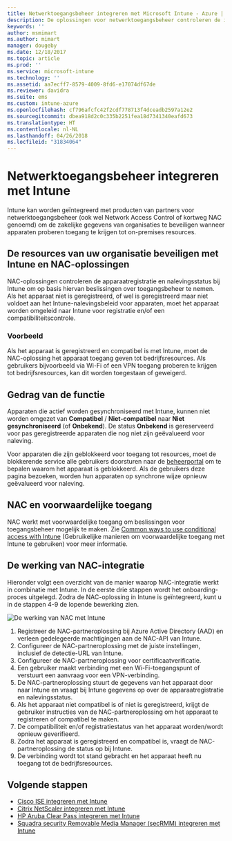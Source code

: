 ```yaml
---
title: Netwerktoegangsbeheer integreren met Microsoft Intune - Azure | Microsoft Docs
description: De oplossingen voor netwerktoegangsbeheer controleren de inschrijving en naleving voor apparaten met Intune. Netwerktoegangsbeheer omvat bepaald gedrag en werkt met voorwaardelijke toegang. Zie de stappen voor het onboarding-proces en een lijst met partneroplossingen.
keywords: ''
author: msmimart
ms.author: mimart
manager: dougeby
ms.date: 12/18/2017
ms.topic: article
ms.prod: ''
ms.service: microsoft-intune
ms.technology: ''
ms.assetid: aa7ecff7-8579-4009-8fd6-e17074df67de
ms.reviewer: davidra
ms.suite: ems
ms.custom: intune-azure
ms.openlocfilehash: cf796afcfc42f2cdf778713f4dceadb2597a12e2
ms.sourcegitcommit: dbea918d2c0c335b2251fea18d7341340eafd673
ms.translationtype: HT
ms.contentlocale: nl-NL
ms.lasthandoff: 04/26/2018
ms.locfileid: "31834064"
---
```

# <a name="network-access-control-nac-integration-with-intune"></a>Netwerktoegangsbeheer integreren met Intune

Intune kan worden geïntegreerd met producten van partners voor netwerktoegangsbeheer (ook wel Network Access Control of kortweg NAC genoemd) om de zakelijke gegevens van organisaties te beveiligen wanneer apparaten proberen toegang te krijgen tot on-premises resources.

## <a name="how-do-intune-and-nac-solutions-help-protect-your-organization-resources"></a>De resources van uw organisatie beveiligen met Intune en NAC-oplossingen

NAC-oplossingen controleren de apparaatregistratie en nalevingsstatus bij Intune om op basis hiervan beslissingen over toegangsbeheer te nemen. Als het apparaat niet is geregistreerd, of wel is geregistreerd maar niet voldoet aan het Intune-nalevingsbeleid voor apparaten, moet het apparaat worden omgeleid naar Intune voor registratie en/of een compatibiliteitscontrole.

### <a name="example"></a>Voorbeeld

Als het apparaat is geregistreerd en compatibel is met Intune, moet de NAC-oplossing het apparaat toegang geven tot bedrijfsresources. Als gebruikers bijvoorbeeld via Wi-Fi of een VPN toegang proberen te krijgen tot bedrijfsresources, kan dit worden toegestaan of geweigerd.

## <a name="feature-behaviors"></a>Gedrag van de functie

Apparaten die actief worden gesynchroniseerd met Intune, kunnen niet worden omgezet van **Compatibel** / **Niet-compatibel** naar **Niet gesynchroniseerd** (of **Onbekend**). De status **Onbekend** is gereserveerd voor pas geregistreerde apparaten die nog niet zijn geëvalueerd voor naleving.

Voor apparaten die zijn geblokkeerd voor toegang tot resources, moet de blokkerende service alle gebruikers doorsturen naar de [beheerportal](https://portal.manage.microsoft.com) om te bepalen waarom het apparaat is geblokkeerd.  Als de gebruikers deze pagina bezoeken, worden hun apparaten op synchrone wijze opnieuw geëvalueerd voor naleving.

## <a name="nac-and-conditional-access"></a>NAC en voorwaardelijke toegang

NAC werkt met voorwaardelijke toegang om beslissingen voor toegangsbeheer mogelijk te maken. Zie [Common ways to use conditional access with Intune](conditional-access-intune-common-ways-use.md) (Gebruikelijke manieren om voorwaardelijke toegang met Intune te gebruiken) voor meer informatie.

## <a name="how-the-nac-integration-works"></a>De werking van NAC-integratie

Hieronder volgt een overzicht van de manier waarop NAC-integratie werkt in combinatie met Intune. In de eerste drie stappen wordt het onboarding-proces uitgelegd. Zodra de NAC-oplossing in Intune is geïntegreerd, kunt u in de stappen 4-9 de lopende bewerking zien.

![De werking van NAC met Intune](./media/ca-intune-common-ways-2.png)

1. Registreer de NAC-partneroplossing bij Azure Active Directory (AAD) en verleen gedelegeerde machtigingen aan de NAC-API van Intune.
2. Configureer de NAC-partneroplossing met de juiste instellingen, inclusief de detectie-URL van Intune.
3. Configureer de NAC-partneroplossing voor certificaatverificatie.
4. Een gebruiker maakt verbinding met een Wi-Fi-toegangspunt of verstuurt een aanvraag voor een VPN-verbinding.
5. De NAC-partneroplossing stuurt de gegevens van het apparaat door naar Intune en vraagt bij Intune gegevens op over de apparaatregistratie en nalevingsstatus.
6. Als het apparaat niet compatibel is of niet is geregistreerd, krijgt de gebruiker instructies van de NAC-partneroplossing om het apparaat te registreren of compatibel te maken.
7. De compatibiliteit en/of registratiestatus van het apparaat worden/wordt opnieuw geverifieerd.
8. Zodra het apparaat is geregistreerd en compatibel is, vraagt de NAC-partneroplossing de status op bij Intune.
9. De verbinding wordt tot stand gebracht en het apparaat heeft nu toegang tot de bedrijfsresources.

## <a name="next-steps"></a>Volgende stappen

- [Cisco ISE integreren met Intune](http://www.cisco.com/c/en/us/td/docs/security/ise/2-1/admin_guide/b_ise_admin_guide_21/b_ise_admin_guide_20_chapter_01000.html)
- [Citrix NetScaler integreren met Intune](http://docs.citrix.com/en-us/netscaler-gateway/12/microsoft-intune-integration/configuring-network-access-control-device-check-for-netscaler-gateway-virtual-server-for-single-factor-authentication-deployment.html)
- [HP Aruba Clear Pass integreren met Intune](https://support.arubanetworks.com/Documentation/tabid/77/DMXModule/512/Command/Core_Download/Default.aspx?EntryId=23757)
- [Squadra security Removable Media Manager (secRMM) integreren met Intune](http://www.squadratechnologies.com/StaticContent/ProductDownload/secRMM/9.9.0.0/secRMMIntuneAccessControlSetupGuide.pdf)